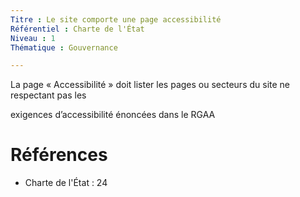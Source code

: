 ```yaml
---
Titre : Le site comporte une page accessibilité
Référentiel : Charte de l'État
Niveau : 1
Thématique : Gouvernance

---
```

La page « Accessibilité » doit lister les pages ou secteurs du site ne respectant pas les

exigences d’accessibilité énoncées dans le RGAA

# Références

*   Charte de l'État : 24